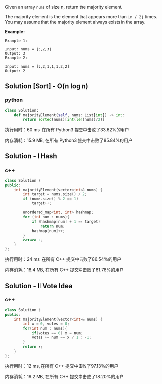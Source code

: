Given an array `nums` of size n, return the majority element.

The majority element is the element that appears more than `⌊n / 2⌋` times. You may assume that the majority element always exists in the array.



 **Example:**

```
Example 1:

Input: nums = [3,2,3]
Output: 3
Example 2:

Input: nums = [2,2,1,1,1,2,2]
Output: 2
```

## Solution [Sort] - O(n log n) 
### python

```python
class Solution:
    def majorityElement(self, nums: List[int]) -> int:
        return sorted(nums)[int(len(nums)/2)]
```

执行用时：60 ms, 在所有 Python3 提交中击败了33.62%的用户

内存消耗：15.9 MB, 在所有 Python3 提交中击败了85.84%的用户

## Solution - I Hash
### c++

```c++
class Solution {
public:
    int majorityElement(vector<int>& nums) {
        int target = nums.size() / 2;
        if (nums.size() % 2 == 1)
            target++;

        unordered_map<int, int> hashmap;
        for (int num : nums){
            if (hashmap[num] + 1 == target)
                return num;
            hashmap[num]++;
        }
        return 0;
    }
};
```

执行用时：24 ms, 在所有 C++ 提交中击败了86.54%的用户

内存消耗：18.4 MB, 在所有 C++ 提交中击败了81.78%的用户

## Solution - II Vote Idea

### c++

```c++
class Solution {
public:
    int majorityElement(vector<int>& nums) {
        int x = 0, votes = 0;
        for(int num : nums){
            if(votes == 0) x = num;
            votes += num == x ? 1 : -1;
        }
        return x;
    }
};
```

执行用时：12 ms, 在所有 C++ 提交中击败了97.13%的用户

内存消耗：19.2 MB, 在所有 C++ 提交中击败了18.20%的用户
